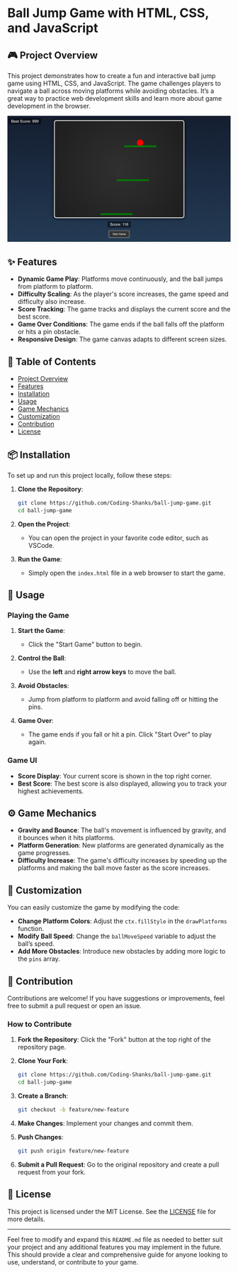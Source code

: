 # Ball Jump Game with HTML, CSS, and JavaScript

## 🎮 Project Overview

This project demonstrates how to create a fun and interactive ball jump game using HTML, CSS, and JavaScript. The game challenges players to navigate a ball across moving platforms while avoiding obstacles. It’s a great way to practice web development skills and learn more about game development in the browser.

![Ball Jump Game](screenshot.png)

## ✨ Features

- **Dynamic Game Play**: Platforms move continuously, and the ball jumps from platform to platform.
- **Difficulty Scaling**: As the player's score increases, the game speed and difficulty also increase.
- **Score Tracking**: The game tracks and displays the current score and the best score.
- **Game Over Conditions**: The game ends if the ball falls off the platform or hits a pin obstacle.
- **Responsive Design**: The game canvas adapts to different screen sizes.

## 📜 Table of Contents

- [Project Overview](#project-overview)
- [Features](#features)
- [Installation](#installation)
- [Usage](#usage)
- [Game Mechanics](#game-mechanics)
- [Customization](#customization)
- [Contribution](#contribution)
- [License](#license)

## 📦 Installation

To set up and run this project locally, follow these steps:

1. **Clone the Repository**:
    ```bash
    git clone https://github.com/Coding-Shanks/ball-jump-game.git
    cd ball-jump-game
    ```

2. **Open the Project**:
    - You can open the project in your favorite code editor, such as VSCode.

3. **Run the Game**:
    - Simply open the `index.html` file in a web browser to start the game.

## 🚀 Usage

### Playing the Game

1. **Start the Game**:
    - Click the "Start Game" button to begin.
  
2. **Control the Ball**:
    - Use the **left** and **right arrow keys** to move the ball.
  
3. **Avoid Obstacles**:
    - Jump from platform to platform and avoid falling off or hitting the pins.

4. **Game Over**:
    - The game ends if you fall or hit a pin. Click "Start Over" to play again.

### Game UI

- **Score Display**: Your current score is shown in the top right corner.
- **Best Score**: The best score is also displayed, allowing you to track your highest achievements.

## ⚙️ Game Mechanics

- **Gravity and Bounce**: The ball's movement is influenced by gravity, and it bounces when it hits platforms.
- **Platform Generation**: New platforms are generated dynamically as the game progresses.
- **Difficulty Increase**: The game's difficulty increases by speeding up the platforms and making the ball move faster as the score increases.

## 🎨 Customization

You can easily customize the game by modifying the code:

- **Change Platform Colors**: Adjust the `ctx.fillStyle` in the `drawPlatforms` function.
- **Modify Ball Speed**: Change the `ballMoveSpeed` variable to adjust the ball’s speed.
- **Add More Obstacles**: Introduce new obstacles by adding more logic to the `pins` array.

## 🌟 Contribution

Contributions are welcome! If you have suggestions or improvements, feel free to submit a pull request or open an issue.

### How to Contribute

1. **Fork the Repository**:
    Click the "Fork" button at the top right of the repository page.

2. **Clone Your Fork**:
    ```bash
    git clone https://github.com/Coding-Shanks/ball-jump-game.git
    cd ball-jump-game
    ```

3. **Create a Branch**:
    ```bash
    git checkout -b feature/new-feature
    ```

4. **Make Changes**:
    Implement your changes and commit them.

5. **Push Changes**:
    ```bash
    git push origin feature/new-feature
    ```

6. **Submit a Pull Request**:
    Go to the original repository and create a pull request from your fork.

## 📄 License

This project is licensed under the MIT License. See the [LICENSE](LICENSE) file for more details.

---

Feel free to modify and expand this `README.md` file as needed to better suit your project and any additional features you may implement in the future. This should provide a clear and comprehensive guide for anyone looking to use, understand, or contribute to your game.
